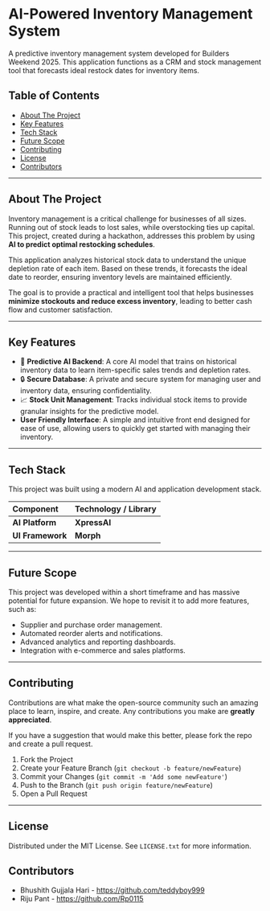 # AI-Powered Inventory Management System

A predictive inventory management system developed for Builders Weekend 2025. This application functions as a CRM and stock management tool that forecasts ideal restock dates for inventory items.

## Table of Contents

- [About The Project](#about-the-project)
- [Key Features](#key-features)
- [Tech Stack](#tech-stack)
- [Future Scope](#future-scope)
- [Contributing](#contributing)
- [License](#license)
- [Contributors](#contributors)

---

## About The Project

Inventory management is a critical challenge for businesses of all sizes. Running out of stock leads to lost sales, while overstocking ties up capital. This project, created during a hackathon, addresses this problem by using **AI to predict optimal restocking schedules**.

This application analyzes historical stock data to understand the unique depletion rate of each item. Based on these trends, it forecasts the ideal date to reorder, ensuring inventory levels are maintained efficiently.

The goal is to provide a practical and intelligent tool that helps businesses **minimize stockouts and reduce excess inventory**, leading to better cash flow and customer satisfaction.

---

## Key Features

- 🧠 **Predictive AI Backend**: A core AI model that trains on historical inventory data to learn item-specific sales trends and depletion rates.
- 🔒 **Secure Database**: A private and secure system for managing user and inventory data, ensuring confidentiality.
- 📈 **Stock Unit Management**: Tracks individual stock items to provide granular insights for the predictive model.
- **User Friendly Interface**: A simple and intuitive front end designed for ease of use, allowing users to quickly get started with managing their inventory.

---

## Tech Stack

This project was built using a modern AI and application development stack.

| Component        | Technology / Library |
| :--------------- | :------------------- |
| **AI Platform**  | **XpressAI**         |
| **UI Framework** | **Morph**            |

---

## Future Scope

This project was developed within a short timeframe and has massive potential for future expansion. We hope to revisit it to add more features, such as:

- Supplier and purchase order management.
- Automated reorder alerts and notifications.
- Advanced analytics and reporting dashboards.
- Integration with e-commerce and sales platforms.

---

## Contributing

Contributions are what make the open-source community such an amazing place to learn, inspire, and create. Any contributions you make are **greatly appreciated**.

If you have a suggestion that would make this better, please fork the repo and create a pull request.

1.  Fork the Project
2.  Create your Feature Branch (`git checkout -b feature/newFeature`)
3.  Commit your Changes (`git commit -m 'Add some newFeature'`)
4.  Push to the Branch (`git push origin feature/newFeature`)
5.  Open a Pull Request

---

## License

Distributed under the MIT License. See `LICENSE.txt` for more information.

## Contributors

- Bhushith Gujjala Hari - https://github.com/teddyboy999
- Riju Pant - https://github.com/Rp0115
